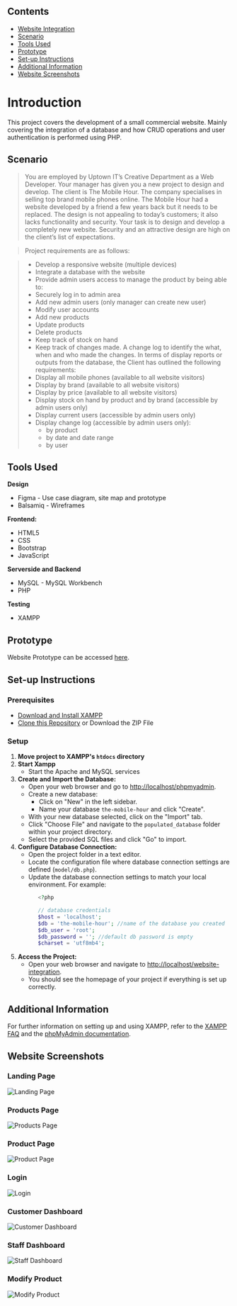 ## Contents
- [Website Integration](#websiteintegration)
- [Scenario](#scenario)
- [Tools Used](#tools-used)
- [Prototype](#prototype)
- [Set-up Instructions](#set-up-instructions)
- [Additional Information](#additional-information)
- [Website Screenshots](#website-screenshots)

# Introduction

This project covers the development of a small commercial website.
Mainly covering the integration of a database and how CRUD operations and user authentication is performed using PHP. 

## Scenario

> You are employed by Uptown IT’s Creative Department as a Web Developer. Your manager has given you a new project to design and develop. The client is The Mobile Hour. The company specialises in selling top brand mobile phones online. The Mobile Hour had a website developed by a friend a few years back but it needs to be replaced. The design is not appealing to today’s customers; it also lacks functionality and security. Your task is to design and develop a completely new website. Security and an attractive design are high on the client’s list of expectations.

> Project requirements are as follows:

> - Develop a responsive website (multiple devices)
> - Integrate a database with the website
> - Provide admin users access to manage the product by being able to:
> - Securely log in to admin area
> - Add new admin users (only manager can create new user)
> - Modify user accounts
> - Add new products
> - Update products
> - Delete products
> - Keep track of stock on hand
> - Keep track of changes made. A change log to identify the what, when and who made the changes.
>   In terms of display reports or outputs from the database, the Client has outlined the following requirements:
> - Display all mobile phones (available to all website visitors)
> - Display by brand (available to all website visitors)
> - Display by price (available to all website visitors)
> - Display stock on hand by product and by brand (accessible by admin users only)
> - Display current users (accessible by admin users only)
> - Display change log (accessible by admin users only):
>   - by product
>   * by date and date range
>   * by user

## Tools Used

**Design**

- Figma - Use case diagram, site map and prototype
- Balsamiq - Wireframes

**Frontend:**

- HTML5
- CSS
- Bootstrap
- JavaScript

**Serverside and Backend**

- MySQL - MySQL Workbench
- PHP

**Testing**

- XAMPP

## Prototype

Website Prototype can be accessed [here](https://www.figma.com/proto/x9EwlLbqn5IsAUZWyMM9xy/Prototype?page-id=0%3A1&type=design&node-id=1-2&viewport=573%2C652%2C0.54&t=iLKkC5wKCi0q2CnK-1&scaling=min-zoom&mode=design).

## Set-up Instructions

### Prerequisites 
* [Download and Install XAMPP](https://www.apachefriends.org/index.html) 
* [Clone this Repository](https://github.com/3thanpowell/website-integration) or Download the ZIP File

### Setup
1. **Move project to XAMPP's `htdocs` directory**
2. **Start Xampp**
    - Start the Apache and MySQL services
3. **Create and Import the Database:**
   - Open your web browser and go to [http://localhost/phpmyadmin](http://localhost/phpmyadmin).
   - Create a new database:
     - Click on "New" in the left sidebar.
     - Name your database `the-mobile-hour` and click "Create".
   - With your new database selected, click on the "Import" tab.
   - Click "Choose File" and navigate to the `populated_database` folder within your project directory.
   - Select the provided SQL files and click "Go" to import.
4. **Configure Database Connection:**
   - Open the project folder in a text editor.
   - Locate the configuration file where database connection settings are defined (`model/db.php`).
   - Update the database connection settings to match your local environment. For example:
     ```php
        <?php

        // database credentials
        $host = 'localhost';
        $db = 'the-mobile-hour'; //name of the database you created
        $db_user = 'root';
        $db_password = ''; //default db password is empty
        $charset = 'utf8mb4';
     
     ```
5. **Access the Project:**
   - Open your web browser and navigate to [http://localhost/website-integration](http://localhost/website-integration).
   - You should see the homepage of your project if everything is set up correctly.
   
## Additional Information

For further information on setting up and using XAMPP, refer to the [XAMPP FAQ](https://www.apachefriends.org/faq_windows.html) and the [phpMyAdmin documentation](https://www.phpmyadmin.net/docs/).


## Website Screenshots

### Landing Page
![Landing Page](https://github.com/3thanpowell/website-integration/blob/main/documentation/screenshots/landing.png?raw=true)

### Products Page
![Products Page](https://github.com/3thanpowell/website-integration/blob/main/documentation/screenshots/products.png?raw=true)

### Product Page
![Product Page](https://github.com/3thanpowell/website-integration/blob/main/documentation/screenshots/product.png?raw=true)

### Login
![Login](https://github.com/3thanpowell/website-integration/blob/main/documentation/screenshots/login.png?raw=true)

### Customer Dashboard
![Customer Dashboard](https://github.com/3thanpowell/website-integration/blob/main/documentation/screenshots/customer_dash.png?raw=true)

### Staff Dashboard
![Staff Dashboard](https://github.com/3thanpowell/website-integration/blob/main/documentation/screenshots/staff_dash.png?raw=true)

### Modify Product
![Modify Product](https://github.com/3thanpowell/website-integration/blob/main/documentation/screenshots/modify_product.png?raw=true)

